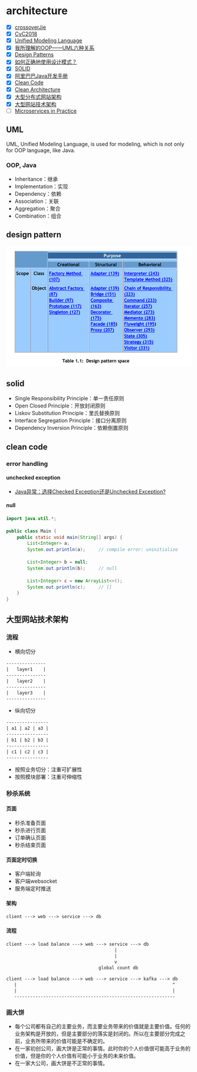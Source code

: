 # architecture

- [x] [crossoverJie](https://github.com/crossoverJie)
- [x] [CyC2018](https://github.com/CyC2018)
- [x] [Unified Modeling Language](https://en.wikipedia.org/wiki/Unified_Modeling_Language)
- [x] [我所理解的OOP——UML六种关系](http://www.cnblogs.com/dolphinX/p/3296681.html)
- [x] [Design Patterns](https://book.douban.com/subject/1436745/)
- [x] [如何正确地使用设计模式？](https://www.zhihu.com/question/23757906/answer/25567356)
- [x] [SOLID](https://en.wikipedia.org/wiki/SOLID)
- [x] [阿里巴巴Java开发手册](https://book.douban.com/subject/27605355/)
- [x] [Clean Code](https://book.douban.com/subject/3032825/)
- [x] [Clean Architecture](https://book.douban.com/subject/26915970/)
- [x] [大型分布式网站架构](http://www.cnblogs.com/itfly8/category/756114.html)
- [x] [大型网站技术架构](https://book.douban.com/subject/25723064/)
- [ ]  [Microservices in Practice](https://medium.com/microservices-in-practice)

## UML

UML, Unified Modeling Language, is used for modeling, which is not only for OOP language, like Java.

### OOP, Java

- Inheritance：继承
- Implementation：实现
- Dependency：依赖
- Association：关联
- Aggregation：聚合
- Combination：组合

## design pattern

![1](https://github.com/gaoxinge/something/blob/master/architecture/1.png)

## solid

- Single Responsibility Principle：单一责任原则
- Open Closed Principle：开放封闭原则
- Liskov Substitution Principle：里氏替换原则
- Interface Segregation Principle：接口分离原则
- Dependency Inversion Principle：依赖倒置原则

## clean code

### error handling

#### unchecked exception

- [Java异常：选择Checked Exception还是Unchecked Exception?](https://blog.csdn.net/kingzone_2008/article/details/8535287)

#### null

```java
import java.util.*;

public class Main {
    public static void main(String[] args) {
        List<Integer> a;
        System.out.println(a);     // compile error: uninitialize
        
        List<Integer> b = null;
        System.out.println(b);     // null
        
        List<Integer> c = new ArrayList<>();
        System.out.println(c);     // []
    }
}
```

## 大型网站技术架构

### 流程

- 横向切分

```
---------------
|   layer1    |
---------------
|   layer2    |
---------------
|   layer3    |
---------------
```

- 纵向切分

```
----------------
| a1 | a2 | a3 |
----------------
| b1 | b2 | b3 |
----------------
| c1 | c2 | c3 |
----------------
```

- 按照业务切分：注重可扩展性
- 按照模块部署：注重可伸缩性

### 秒杀系统

#### 页面

- 秒杀准备页面
- 秒杀进行页面
- 订单确认页面
- 秒杀结束页面

#### 页面定时切换

- 客户端轮询
- 客户端websocket
- 服务端定时推送

#### 架构

```
client ---> web ---> service ---> db
```

#### 流程

```
client ---> load balance ---> web ---> service ---> db 
                                         |
                                         |
                                         v
                                   global count db
```

```
client ---> load balance ---> web ---> service ---> kafka ---> db
   |                                                           ^
   |                                                           |
   -------------------------------------------------------------
```

### 画大饼

- 每个公司都有自己的主要业务，而主要业务带来的价值就是主要价值。任何的业务架构是开放的，但是主要部分的落实是封闭的。所以在主要部分完成之前，业务所带来的价值可能是不确定的。
- 在一家初创公司，画大饼是正常的事情。此时你的个人价值很可能高于业务的价值，但是你的个人价值有可能小于业务的未来价值。
- 在一家大公司，画大饼是不正常的事情。